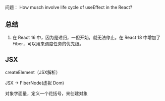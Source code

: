 
问题：
How musch involve life cycle of useEffect in the React?


## 总结
1. 在 React 16 中，因为是递归，一但开始，就无法停止。在 React 18 中增加了 Fiber，可以用来调度任务的优先级。


## JSX

createElement（JSX解析）


JSX -> FiberNode(虚拟 Dom)


对象字面量，定义一个花括号，来创建对象
